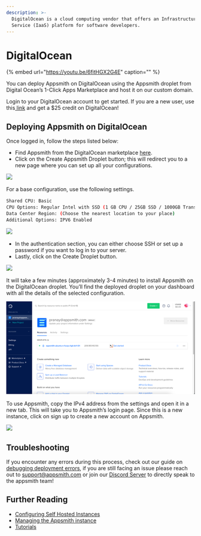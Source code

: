 ```yaml
---
description: >-
  DigitalOcean is a cloud computing vendor that offers an Infrastructure as a
  Service (IaaS) platform for software developers.
---
```


# DigitalOcean

{% embed url="https://youtu.be/6fitHGX2G4E" caption="" %}

You can deploy Appsmith on DigitalOcean using the Appsmith droplet from Digital Ocean’s 1-Click Apps Marketplace and host it on our custom domain.

Login to your DigitalOcean account to get started. If you are a new user, use this[ link](https://marketplace.digitalocean.com/apps/appsmith?refcode=469c9f1431e4) and get a $25 credit on DigitalOcean!

## Deploying Appsmith on DigitalOcean

Once logged in, follow the steps listed below:

* Find Appsmith from the DigitalOcean marketplace [here](https://marketplace.digitalocean.com/apps/appsmith).
* Click on the Create Appsmith Droplet button; this will redirect you to a new page where you can set up all your configurations.

![](../.gitbook/assets/appsmith_droplet.gif)

For a base configuration, use the following settings.

```bash
Shared CPU: Basic
CPU Options: Regular Intel with SSD (1 GB CPU / 25GB SSD / 1000GB Transfer )
Data Center Region: (Choose the nearest location to your place)
Additional Options: IPV6 Enabled
```

![](../.gitbook/assets/droplet_config.gif)

* In the authentication section, you can either choose SSH or set up a password if you want to log in to your server.
* Lastly, click on the Create Droplet button.

![](../.gitbook/assets/droplet_password.gif)

It will take a few minutes \(approximately 3-4 minutes\) to install Appsmith on the DigitalOcean droplet. You’ll find the deployed droplet on your dashboard with all the details of the selected configuration.

![](../.gitbook/assets/do_dashboard.png)

To use Appsmith, copy the IPv4 address from the settings and open it in a new tab. This will take you to Appsmith’s login page. Since this is a new instance, click on sign up to create a new account on Appsmith.

![](../.gitbook/assets/signup_appsmoith.gif)

## Troubleshooting

If you encounter any errors during this process, check out our guide on [debugging deployment errors](../troubleshooting-guide/deployment-errors.md), if you are still facing an issue please reach out to [support@appsmith.com](mailto:support@appsmith.com) or join our [Discord Server](https://discord.com/invite/rBTTVJp) to directly speak to the appsmith team!

## Further Reading

* [Configuring Self Hosted Instances](instance-configuration/#configuring-docker-installations)
* [Managing the Appsmith instance](instance-management.md)
* [Tutorials](../tutorials/)

